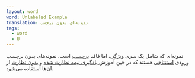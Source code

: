 ```yaml
---
layout: word
word: Unlabeled Example
translation: نمونه‌ای بدون برچسب
tags:
  - word
  - U
---
```

نمونه‌ای که شامل یک سری [ویژگی](/f/feature)، اما فاقد [برچسب](/l/label) است. نمونه‌های بدون برچسب ورودی [استنتاجی](/i/inference) هستند که در حین آموزش[ یادگیری نیمه نظارت شده](/s/semi-supervised_learning) و [بدون نظارت](/u/unsupervised_machine_learning) از آن‌ها استفاده می‌شود.